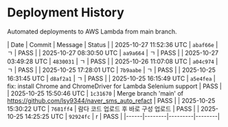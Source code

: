 # Deployment History

Automated deployments to AWS Lambda from main branch.

| Date | Commit | Message | Status |
| 2025-10-27 11:52:36 UTC | `abaf66e` | ㄱ | PASS |
| 2025-10-27 08:30:50 UTC | `aa9a664` | ㄱ | PASS |
| 2025-10-27 03:49:28 UTC | `4830031` | ㄱ | PASS |
| 2025-10-26 11:07:08 UTC | `a04c974` | ㄱ | PASS |
| 2025-10-25 17:28:01 UTC | `7b9aabe` | ㄱ | PASS |
| 2025-10-25 16:31:45 UTC | `d8af2a1` | ㄱ | PASS |
| 2025-10-25 16:15:49 UTC | `a5e4fea` | fix: install Chrome and ChromeDriver for Lambda Selenium support | PASS |
| 2025-10-25 15:50:46 UTC | `1c31670` | Merge branch 'main' of https://github.com/lsy9344/naver_sms_auto_refact | PASS |
| 2025-10-25 15:30:22 UTC | `7681ff4` | 람다 코드 업로드 후 바로 구성 업로드 | PASS |
| 2025-10-25 14:25:25 UTC | `92924fc` | r | PASS |
|------|--------|---------|--------|
